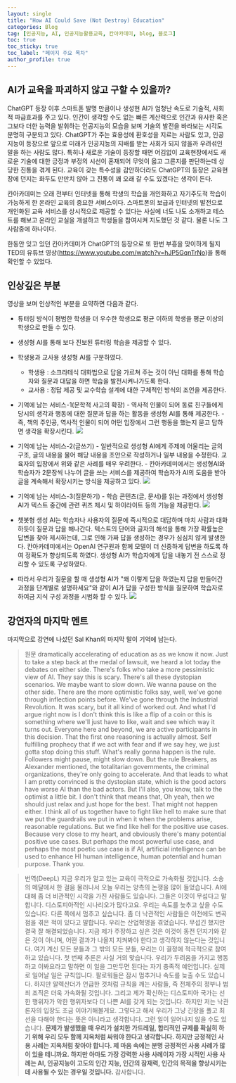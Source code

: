 ```yaml
---
layout: single
title: "How AI Could Save (Not Destroy) Education"
categories: Blog
tag: [인공지능, AI, 인공지능활용교육, 칸아카데미, blog, 블로그]
toc: true
toc_sticky: true
toc_label: "페이지 주요 목차"
author_profile: true
---
```


## AI가 교육을 파괴하지 않고 구할 수 있을까?

ChatGPT 등장 이후 스마트폰 발명 만큼이나 생성현 AI가 엄청난 속도로 기술적, 사회적 파급효과를 주고 있다. 인간이 생각할 수도 없는 빠른 계산력으로 인간과 유사한 혹은 그보다 더한 능력을 발휘하는 인공지능의 모습을 보며 기술의 발전을 바라보는 시각도 분명히 구분되고 있다. ChatGPT가 주는 효용성에 환호성을 지르는 사람도 있고, 인공지능이 등장으로 앞으로 미래가 인공지능의 지배를 받는 사회가 되지 않을까 우려섞인 말을 하는 사람도 많다. 특히나 새로운 기술이 등장할 때면 어김없이 교육현장에서도 새로운 기술에 대한 긍정과 부정의 시선이 혼재되어 무엇이 옳고 그른지를 판단하는데 상당한 진통을 겪게 된다. 교육이 갖는 특수성을 감안하더라도 ChatGPT의 등장은 교육현장에 던지는 화두도 만만치 않아 그 진통이 꽤 오래 갈 수도 있겠다는 생각이 든다.

칸아카데미는 오래 전부터 인터넷을 통해 학생의 학습을 개인화하고 자기주도적 학습이 가능하게 한 온라인 교육의 중요한 서비스이다. 스마트폰의 보급과 인터넷의 발전으로 개인화된 교육 서비스를 상시적으로 제공할 수 있다는 사실에 너도 나도 소개하고 테스트를 해보고 온라인 교실을 개설하고 학생들을 참여시켜 지도했던 것 같다. 물론 나도 그 사람중에 하나이다.

한동안 잊고 있던 칸아카데미가 ChatGPT의 등장으로 또 한번 부흥을 맞이하게 될지 TED의 유튜브 영상(https://www.youtube.com/watch?v=hJP5GqnTrNo)을 통해 확인할 수 있었다.

## 인상깊은 부분

영상을 보며 인상적인 부분을 요약하면 다음과 같다.

- 튜터링 방식이 평범한 학생을 더 우수한 학생으로 평균 이하의 학생을 평균 이상의 학생으로 만들 수 있다.
- 생성형 AI를 통해 보다 진보된 튜터링 학습을 제공할 수 있다.
- 학생용과 교사용 생성형 AI를 구분하였다.
  - 학생용 : 소크라테식 대화법으로 답을 가르쳐 주는 것이 아닌 대화를 통해 학습자와 질문과 대답을 하면 학습을 발전시켜나가도록 한다.
  - 교사용 : 정답 제공 및 교수학습 설계에 대한 구체적인 방식의 조언을 제공한다.
- 기억에 남는 서비스-1(문학적 사고의 확장) - 역사적 인물이 되어 동료 친구들에게 당시의 생각과 행동에 대한 질문과 답을 하는 활동을 생성형 AI를 통해 제공한다. - 즉, 책의 주인공, 역사적 인물이 되어 어떤 입장에서 그런 행동을 했는지 묻고 답하면 생각을 확장시킨다.
  ![](https://cdn-std.droplr.net/files/acc_602408/JKL8FU)

- 기억에 남는 서비스-2(글쓰기) - 일반적으로 생성형 AI에게 주제에 어울리는 글의 구조, 글의 내용을 물어 해당 내용을 초안으로 작성하거나 일부 내용을 수정한다. 교육자의 입장에서 위와 같은 사례를 매우 우려한다. - 칸아카데미에서는 생성형AI와 학습자가 2문장씩 나누어 글을 쓰는 서비스를 제공하여 학습자가 AI의 도움을 받아 글을 계속해서 확장시키는 방식을 제공하고 있다.
  ![](https://cdn-std.droplr.net/files/acc_602408/Wh9OU1)

- 기억에 남는 서비스-3(질문하기) - 학습 콘텐츠(글, 문서)를 읽는 과정에서 생성형 AI가 텍스트 중간에 관련 퀴즈 제시 및 하이라이트 등의 기능을 제공한다.
  ![](https://cdn-std.droplr.net/files/acc_602408/xLHuzn)

- 챗봇형 생성 AI는 학습자나 사용자의 질문에 즉시적으로 대답하며 마치 사람과 대화하듯이 질문과 답을 해나간다. 텍스트의 단어와 글자의 해석을 통해 가장 확률높은 답변을 찾아 제시하는데, 그로 인해 가짜 답을 생성하는 경우가 심심치 않게 발생한다. 칸아카데미에서는 OpenAI 연구원과 함께 모델이 더 신중하게 답변을 하도록 하여 정확도가 향상되도록 하였다. 생성형 AI가 학습자에게 답을 내놓기 전 스스로 정리할 수 있도록 구성하였다.
- 따라서 우리가 질문을 할 때 생성형 AI가 "왜 이렇게 답을 하였는지 답을 만들어간 과정을 단계별로 설명하세요"와 같이 AI가 답을 구성한 방식을 질문하여 학습자로 하여금 지식 구성 과정을 시범화 할 수 있다.
  ![](https://cdn-std.droplr.net/files/acc_602408/VdvXpW)

## 강연자의 마지막 멘트

마지막으로 강연에 나섰던 Sal Khan의 마지막 말이 기억에 남는다.

> 원문
> dramatically accelerating of education as as we know it now. Just to take a step back at the medal of lawsuit, we heard a lot today the debates on either side. There's folks who take a more pessimistic view of AI. They say this is scary. There's all these dystopian scenarios. We maybe want to slow down. We wanna pause on the other side. There are the more optimistic folks say, well, we've gone through inflection points before. We've gone through the Industrial Revolution. It was scary, but it all kind of worked out. And what I'd argue right now is I don't think this is like a flip of a coin or this is something where we'll just have to like, wait and see which way it turns out. Everyone here and beyond, we are active participants in this decision. That the first one reasoning is actually almost. Self fulfilling prophecy that if we act with fear and if we say hey, we just gotta stop doing this stuff. What's really gonna happen is the rule. Followers might pause, might slow down. But the rule Breakers, as Alexander mentioned, the totalitarian governments, the criminal organizations, they're only going to accelerate. And that leads to what I am pretty convinced is the dystopian state, which is the good actors have worse AI than the bad actors. But I'll also, you know, talk to the optimist a little bit. I don't think that means that, Oh yeah, then we should just relax and just hope for the best. That might not happen either. I think all of us together have to fight like hell to make sure that we put the guardrails we put in when it when the problems arise, reasonable regulations. But we find like hell for the positive use cases. Because very close to my heart, and obviously there's many potential positive use cases. But perhaps the most powerful use case, and perhaps the most poetic use case is if AI, artificial intelligence can be used to enhance HI human intelligence, human potential and human purpose. Thank you.

> 번역(DeepL)
> 지금 우리가 알고 있는 교육이 극적으로 가속화될 것입니다. 소송의 메달에서 한 걸음 물러나서 오늘 우리는 양측의 논쟁을 많이 들었습니다. AI에 대해 좀 더 비관적인 시각을 가진 사람들도 있습니다. 그들은 이것이 무섭다고 말합니다. 디스토피아적인 시나리오가 많다고요. 우리는 속도를 늦추고 싶을 수도 있습니다. 다른 쪽에서 멈추고 싶습니다. 좀 더 낙관적인 사람들은 이전에도 변곡점을 겪은 적이 있다고 말합니다. 우리는 산업혁명을 겪었습니다. 무섭긴 했지만 결국 잘 해결되었습니다. 지금 제가 주장하고 싶은 것은 이것이 동전 던지기와 같은 것이 아니며, 어떤 결과가 나올지 지켜봐야 한다고 생각하지 않는다는 것입니다. 여기 계신 모든 분들과 그 밖의 모든 분들, 우리는 이 결정에 적극적으로 참여하고 있습니다. 첫 번째 추론은 사실 거의 맞습니다. 우리가 두려움을 가지고 행동하고 이봐요라고 말하면 이 일을 그만두면 된다는 자기 충족적 예언입니다. 실제로 일어날 일은 규칙입니다. 팔로워들은 잠시 멈추거나 속도를 늦출 수도 있습니다. 하지만 알렉산더가 언급한 것처럼 규칙을 깨는 사람들, 즉 전체주의 정부나 범죄 조직은 더욱 가속화될 것입니다. 그리고 제가 확신하는 디스토피아 국가는 선한 행위자가 악한 행위자보다 더 나쁜 AI를 갖게 되는 것입니다. 하지만 저는 낙관론자의 입장도 조금 이야기해볼게요. 그렇다고 해서 우리가 그냥 긴장을 풀고 최선을 다해야 한다는 뜻은 아니라고 생각합니다. 그런 일이 일어나지 않을 수도 있습니다. **문제가 발생했을 때 우리가 설치한 가드레일, 합리적인 규제를 확실히 하기 위해 우리 모두 함께 지옥처럼 싸워야 한다고 생각합니다. 하지만 긍정적인 사용 사례는 지옥처럼 찾아야 합니다. 제 마음 속에는 분명 긍정적인 사용 사례가 많이 있을 테니까요. 하지만 아마도 가장 강력한 사용 사례이자 가장 시적인 사용 사례는 AI, 인공지능이 고도의 인간 지능, 인간의 잠재력, 인간의 목적을 향상시키는 데 사용될 수 있는 경우일 것입니다.** 감사합니다.
